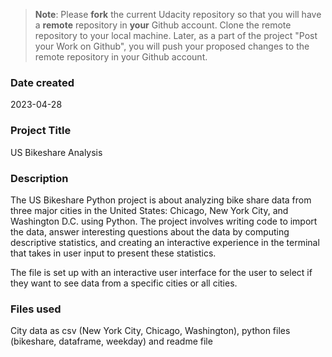 >**Note**: Please **fork** the current Udacity repository so that you will have a **remote** repository in **your** Github account. Clone the remote repository to your local machine. Later, as a part of the project "Post your Work on Github", you will push your proposed changes to the remote repository in your Github account.

### Date created
2023-04-28

### Project Title
US Bikeshare Analysis

### Description
The US Bikeshare Python project is about analyzing bike share data from three major cities in the United States: Chicago, New York City, and Washington D.C. using Python. The project involves writing code to import the data, answer interesting questions about the data by computing descriptive statistics, and creating an interactive experience in the terminal that takes in user input to present these statistics.

The file is set up with an interactive user interface for the user to select if they want to see data from a specific cities or all cities. 


### Files used
City data as csv (New York City, Chicago, Washington), python files (bikeshare, dataframe, weekday) and readme file


